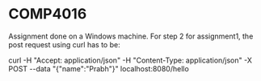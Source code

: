 # COMP4016

Assignment done on a Windows machine. For step 2 for assignment1, the post request using curl has to be:

curl -H "Accept: application/json" -H "Content-Type: application/json" -X POST --data "{\"name\":\"Prabh\"}" localhost:8080/hello
